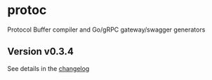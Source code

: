 # protoc
Protocol Buffer compiler and Go/gRPC gateway/swagger generators

## Version v0.3.4

See details in the [changelog](docs/CHANGELOG.md)
